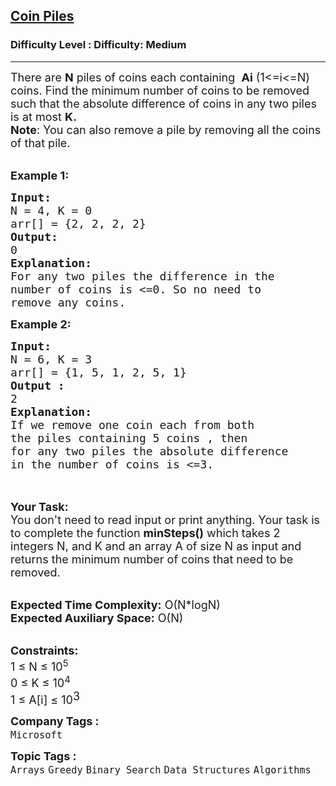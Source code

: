<h2><a href="https://www.geeksforgeeks.org/problems/coin-piles5152/1?page=1&difficulty%5B%5D=1&category%5B%5D=Greedy&sortBy=submissions">Coin Piles</a></h2><h3>Difficulty Level : Difficulty: Medium</h3><hr><div class="problems_problem_content__Xm_eO"><p><span style="font-size: 18px;">There are <strong>N</strong> piles of coins each containing &nbsp;<strong>Ai</strong> (1&lt;=i&lt;=N) coins. Find the minimum number of coins to be removed such that the absolute difference of coins in any two piles is at most <strong>K.</strong><br><strong>Note</strong>:&nbsp;You can also remove a pile by removing all the coins of that pile.</span></p>
<p><br><span style="font-size: 18px;"><strong>Example 1:</strong></span></p>
<pre><span style="font-size: 18px;"><strong>Input:
</strong>N = 4, K = 0
arr[] = {2, 2, 2, 2}
<strong>Output:
</strong>0
<strong>Explanation:</strong>
</span><span style="font-size: 18px;">For any two piles the difference in the
number of coins is &lt;=0. So no need to
remove any coins.</span> 
</pre>
<div><span style="font-size: 18px;"><strong>Example 2:</strong></span></div>
<pre><span style="font-size: 18px;"><strong>Input:
</strong>N = 6, K = 3
arr[] = {1, 5, 1, 2, 5, 1} 
<strong>Output :</strong>
2</span>
<span style="font-size: 18px;"><strong>Explanation:</strong>
</span><span style="font-size: 18px;">If we remove one coin each from both
the piles containing 5 coins , then
for any two piles the absolute difference
in the number of coins is &lt;=3.</span> 

</pre>
<p><br><span style="font-size: 18px;"><strong>Your Task:&nbsp;&nbsp;</strong><br>You don't need to read input or print anything. Your task is to complete the function <strong>minSteps()</strong>&nbsp;which takes 2 integers N, and K and an array A of size N as input and returns the minimum number of coins that need to be removed.</span></p>
<p><br><span style="font-size: 18px;"><strong>Expected Time Complexity:</strong> O(N*logN)<br><strong>Expected Auxiliary Space:</strong> O(N)</span></p>
<p><br><span style="font-size: 18px;"><strong>Constraints:</strong><br>1 ≤ N ≤ 10<sup>5</sup><br>0 ≤ K ≤ 10<sup>4</sup></span><br><span style="font-size: 18px;">1 ≤ A[i] ≤ 10</span><sup style="font-size: 18px;">3</sup></p></div><p><span style=font-size:18px><strong>Company Tags : </strong><br><code>Microsoft</code>&nbsp;<br><p><span style=font-size:18px><strong>Topic Tags : </strong><br><code>Arrays</code>&nbsp;<code>Greedy</code>&nbsp;<code>Binary Search</code>&nbsp;<code>Data Structures</code>&nbsp;<code>Algorithms</code>&nbsp;